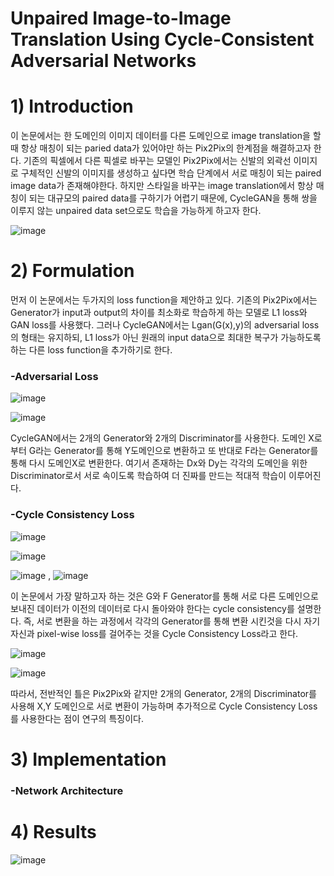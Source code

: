 # Unpaired Image-to-Image Translation Using Cycle-Consistent Adversarial Networks 

# 1) Introduction  
  이 논문에서는 한 도메인의 이미지 데이터를 다른 도메인으로 image translation을 할때 항상 매칭이 되는 paried data가 있어야만 하는 
  Pix2Pix의 한계점을 해결하고자 한다. 기존의 픽셀에서 다른 픽셀로 바꾸는 모델인 Pix2Pix에서는 신발의 외곽선 이미지로 구체적인 신발의 
  이미지를 생성하고 싶다면 학습 단계에서 서로 매칭이 되는 paired image data가 존재해야한다. 하지만 스타일을 바꾸는 image translation에서 
  항상 매칭이 되는 대규모의 paired data를 구하기가 어렵기 때문에, CycleGAN을 통해 쌍을 이루지 않는 unpaired data set으로도 학습을 가능하게 하고자 한다. 

![image](https://user-images.githubusercontent.com/62173633/100192575-94229a80-2f35-11eb-9c6e-ac0fa01a55a5.png)

# 2) Formulation 
  먼저 이 논문에서는 두가지의 loss function을 제안하고 있다. 기존의 Pix2Pix에서는 Generator가 input과 output의 차이를 최소화로 학습하게 하는 모델로 
  L1 loss와 GAN loss를 사용했다. 그러나 CycleGAN에서는 Lgan(G(x),y)의 adversarial loss의 형태는 유지하되, L1 loss가 아닌 원래의 input data으로 
  최대한 복구가 가능하도록 하는 다른 loss function을 추가하기로 한다. 

### -Adversarial Loss 
![image](https://user-images.githubusercontent.com/62173633/100192458-5887d080-2f35-11eb-9fd0-53e6b74a4243.png)

![image](https://user-images.githubusercontent.com/62173633/100561577-a1a49f80-32fc-11eb-9192-5b845a09bc50.png)

   CycleGAN에서는 2개의 Generator와 2개의 Discriminator를 사용한다. 도메인 X로부터 G라는 Generator를 통해 Y도메인으로 변환하고 또 반대로 
   F라는 Generator를 통해 다시 도메인X로 변환한다. 여기서 존재하는 Dx와 Dy는 각각의 도메인을 위한 Discriminator로서 서로 속이도록 학습하여 
   더 진짜를 만드는 적대적 학습이 이루어진다. 
   
    
### -Cycle Consistency Loss 

![image](https://user-images.githubusercontent.com/62173633/100191490-8cfa8d00-2f33-11eb-8be6-fd1fef1210e5.png)

![image](https://user-images.githubusercontent.com/62173633/100561588-a8331700-32fc-11eb-801a-19f8dde6e3ff.png)

![image](https://user-images.githubusercontent.com/62173633/100566356-21386b80-3309-11eb-9351-1f6d645a16a8.png) , 
     ![image](https://user-images.githubusercontent.com/62173633/100566365-25fd1f80-3309-11eb-9e06-8a3a38564134.png)

   이 논문에서 가장 말하고자 하는 것은 G와 F Generator를 통해 서로 다른 도메인으로 보내진 데이터가 이전의 데이터로 다시 돌아와야 한다는
   cycle consistency를 설명한다. 즉, 서로 변환을 하는 과정에서 각각의 Generator를 통해 변환 시킨것을 다시 자기 자신과 pixel-wise loss를 
   걸어주는 것을 Cycle Consistency Loss라고 한다. 


![image](https://user-images.githubusercontent.com/62173633/100561741-06f89080-32fd-11eb-8527-d741cb53c6a4.png)

![image](https://user-images.githubusercontent.com/62173633/100561747-0b24ae00-32fd-11eb-9d94-1d2554956940.png)

   따라서, 전반적인 틀은 Pix2Pix와 같지만 2개의 Generator, 2개의 Discriminator를 사용해 X,Y 도메인으로 서로 변환이 가능하며 추가적으로 
   Cycle Consistency Loss를 사용한다는 점이 연구의 특징이다. 

# 3) Implementation 
### -Network Architecture 

# 4) Results 

![image](https://user-images.githubusercontent.com/62173633/100192472-60e00b80-2f35-11eb-9c3e-91edddd9b284.png)


